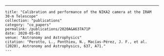 ---
    title: "Calibration and performance of the NIKA2 camera at the IRAM 30-m Telescope"
    collection: "publications"
    category: "co_papers"
    permalink: /publications/2020A&A637A71P
    date: 2020-05-01
    venue: "Astronomy and Astrophysics"
    citation: "Perotto, L., Ponthieu, N., Macías-Pérez, J. F., et al. (2020), Astronomy and Astrophysics, 637, A71."
    ---